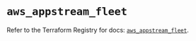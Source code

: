 # `aws_appstream_fleet`

Refer to the Terraform Registry for docs: [`aws_appstream_fleet`](https://registry.terraform.io/providers/hashicorp/aws/5.59.0/docs/resources/appstream_fleet).
